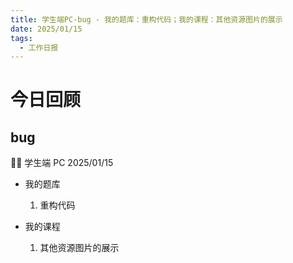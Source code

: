 ```yaml
---
title: 学生端PC-bug - 我的题库：重构代码；我的课程：其他资源图片的展示
date: 2025/01/15
tags:
  - 工作日报
---
```


# 今日回顾

## bug

👨‍🏫 学生端 PC 2025/01/15

- 我的题库

  1. 重构代码

- 我的课程
  1. 其他资源图片的展示
